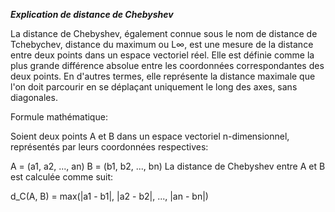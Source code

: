 ***Explication de distance de Chebyshev***

La distance de Chebyshev, également connue sous le nom de distance de Tchebychev, distance du maximum ou L∞, est une mesure de la distance entre deux points dans un espace vectoriel réel. Elle est définie comme la plus grande différence absolue entre les coordonnées correspondantes des deux points. En d'autres termes, elle représente la distance maximale que l'on doit parcourir en se déplaçant uniquement le long des axes, sans diagonales.


Formule mathématique:

Soient deux points A et B dans un espace vectoriel n-dimensionnel, représentés par leurs coordonnées respectives:

A = (a1, a2, ..., an)
B = (b1, b2, ..., bn)
La distance de Chebyshev entre A et B est calculée comme suit:

d_C(A, B) = max(|a1 - b1|, |a2 - b2|, ..., |an - bn|)


